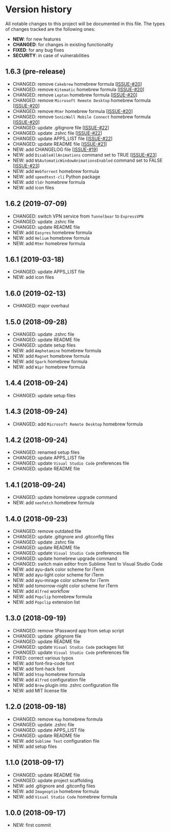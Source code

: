 # Version history

All notable changes to this project will be documented in this file. The types of changes tracked are the following ones:

* __NEW__: for new features
* __CHANGED__: for changes in existing functionality
* __FIXED__: for any bug fixes
* __SECURITY__: in case of vulnerabilities

## __1.6.3__ (pre-release)

* CHANGED: remove `Cakebrew` homebrew formula [[ISSUE-#20](https://github.com/MarioCatuogno/Clean-macOS/issues/20)]
* CHANGED: remove `Kitematic` homebrew formula [[ISSUE-#20](https://github.com/MarioCatuogno/Clean-macOS/issues/20)]
* CHANGED: remove `Lepton` homebrew formula [[ISSUE-#20](https://github.com/MarioCatuogno/Clean-macOS/issues/20)]
* CHANGED: remove `Microsoft Remote Desktop` homebrew formula [[ISSUE-#20](https://github.com/MarioCatuogno/Clean-macOS/issues/20)]
* CHANGED: remove `Mtmr` homebrew formula [[ISSUE-#20](https://github.com/MarioCatuogno/Clean-macOS/issues/20)]
* CHANGED: remove `SonicWall Mobile Connect` homebrew formula [[ISSUE-#20](https://github.com/MarioCatuogno/Clean-macOS/issues/20)]
* CHANGED: update .gitignore file [[ISSUE-#22](https://github.com/MarioCatuogno/Clean-macOS/issues/22)]
* CHANGED: update .zshrc file [[ISSUE-#22](https://github.com/MarioCatuogno/Clean-macOS/issues/22)]
* CHANGED: update APPS_LIST file [[ISSUE-#22](https://github.com/MarioCatuogno/Clean-macOS/issues/22)]
* CHANGED: update README file [[ISSUE-#21](https://github.com/MarioCatuogno/Clean-macOS/issues/21)]
* NEW: add CHANGELOG file [[ISSUE-#19](https://github.com/MarioCatuogno/Clean-macOS/issues/19)]
* NEW: add `DisableAllAnimations` command set to TRUE [[ISSUE-#23](https://github.com/MarioCatuogno/Clean-macOS/issues/23)]
* NEW: add `NSAutomaticWindowAnimationsEnabled` command set to FALSE [[ISSUE-#23](https://github.com/MarioCatuogno/Clean-macOS/issues/23)]
* NEW: add `WebTorrent` homebrew formula
* NEW: add `speedtest-cli` Python package
* NEW: add `tldr` homebrew formula
* NEW: add icon files

## __1.6.2__ (2019-07-09)

* CHANGED: switch VPN service from `Tunnelbear` to `ExpressVPN`
* CHANGED: update .zshrc file
* CHANGED: update README file
* NEW: add `Easyres` homebrew formula
* NEW: add `Helium` homebrew formula
* NEW: add `Mtmr` homebrew formula

## __1.6.1__ (2019-03-18)

* CHANGED: update APPS_LIST file
* NEW: add icon files

## __1.6.0__ (2019-02-13)

* CHANGED: major overhaul

## __1.5.0__ (2018-09-28)

* CHANGED: update .zshrc file
* CHANGED: update README file
* CHANGED: update setup files
* NEW: add `Amphetamine` homebrew formula
* NEW: add `Magnet` homebrew formula
* NEW: add `Spark` homebrew formula
* NEW: add `Wipr` homebrew formula

## __1.4.4__ (2018-09-24)

* CHANGED: update setup files

## __1.4.3__ (2018-09-24)

* CHANGED: add `Microsoft Remote Desktop` homebrew formula

## __1.4.2__ (2018-09-24)

* CHANGED: renamed setup files
* CHANGED: update APPS_LIST file
* CHANGED: update `Visual Studio Code` preferences file
* CHANGED: update README file

## __1.4.1__ (2018-09-24)

* CHANGED: update homebrew upgrade command
* NEW: add `neofetch` homebrew formula

## __1.4.0__ (2018-09-23)

* CHANGED: remove outdated file
* CHANGED: update .gitignore and .gitconfig files
* CHANGED: update .zshrc file
* CHANGED: update README file
* CHANGED: update `Visual Studio Code` preferences file
* CHANGED: update homebrew upgrade command
* CHANGED: switch main editor from Sublime Text to Visual Studio Code
* NEW: add ayu-dark color scheme for iTerm
* NEW: add ayu-light color scheme for iTerm
* NEW: add ayu-mirage color scheme for iTerm
* NEW: add tomorrow-night color scheme for iTerm
* NEW: add `Alfred` workflow
* NEW: add `Popclip` homebrew formula
* NEW: add `Popclip` extension list

## __1.3.0__ (2018-09-19)

* CHANGED: remove 1Password app from setup script
* CHANGED: update .gitignore file
* CHANGED: update README file
* CHANGED: update `Visual Studio Code` packages list
* CHANGED: update `Visual Studio Code` preferences file
* FIXED: correct various typos
* NEW: add font-fira-code font
* NEW: add font-hack font
* NEW: add `htop` homebrew formula
* NEW: add `Alfred` configuration file
* NEW: add `Brew` plugin into .zshrc configuration file
* NEW: add MIT license file

## __1.2.0__ (2018-09-18)

* CHANGED: remove `Kap` homebrew formula
* CHANGED: update .zshrc file
* CHANGED: update APPS_LIST file
* CHANGED: update README file
* NEW: add `Sublime Text` configuration file
* NEW: add setup files

## __1.1.0__ (2018-09-17)

* CHANGED: update README file
* CHANGED: update project scaffolding
* NEW: add .gitignore and .gitconfig files
* NEW: add `Imageoptim` homebrew formula
* NEW: add `Visual Studio Code` homebrew formula

## __1.0.0__ (2018-09-17)

* NEW: first commit
